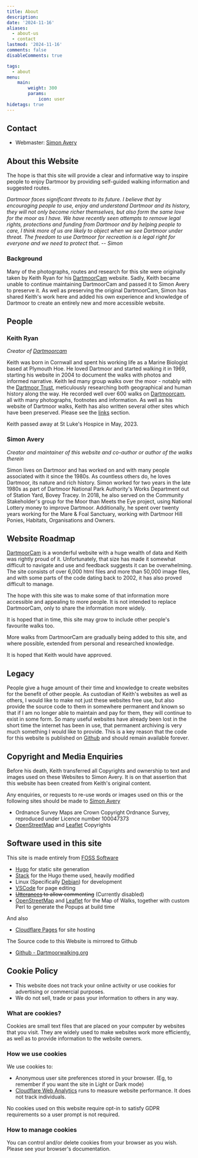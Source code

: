 ```yaml
---
title: About 
description: 
date: '2024-11-16'
aliases:
  - about-us
  - contact
lastmod: '2024-11-16'
comments: false
disableComments: true

tags:
  - about
menu:
    main: 
        weight: 300        
        params:
            icon: user
hidetags: true
---
```


## Contact
* Webmaster: [Simon Avery](mailto:feedback@dartmoorwalking.org)

## About this Website
The hope is that this site will provide a clear and informative way to inspire people to enjoy Dartmoor by providing self-guided walking information and suggested routes.

*Dartmoor faces significant threats to its future. I believe that by encouraging people to use, enjoy and understand Dartmoor and its history, they will not only become richer themselves, but also form the same love for the moor as I have. We have recently seen attempts to remove legal rights, protections and funding from Dartmoor and by helping people to care, I think more of us are likely to object when we see Dartmoor under threat. The freedom to use Dartmoor for recreation is a legal right for everyone and we need to protect that. -- Simon*

### Background
Many of the photographs, routes and research for this site were originally taken by Keith Ryan for his [DartmoorCam](https://dartmoorcam.co.uk) website. Sadly, Keith became unable to continue maintaining DartmoorCam and passed it to Simon Avery to preserve it. As well as preserving the original DartmoorCam, Simon has shared Keith's work here and added his own experience and knowledge of Dartmoor to create an entirely new and more accessible website.

## People

### Keith Ryan

*Creator of [Dartmoorcam](https://dartmoorcam.co.uk)*

Keith was born in Cornwall and spent his working life as a Marine Biologist based at Plymouth Hoe. He loved Dartmoor and started walking it in 1969, starting his website in 2004 to document the walks with photos and informed narrative. Keith led many group walks over the moor - notably with the [Dartmoor Trust](https://dartmoortrust.org/archive), meticulously researching both geographical and human history along the way. He recorded well over 600 walks on [Dartmoorcam](https://dartmoorcam.co.uk), all with many photographs, footnotes and information.  As well as his website of Dartmoor walks, Keith has also written several other sites which have been preserved. Please see the [links](/links) section.

Keith passed away at St Luke's Hospice in May, 2023.

### Simon Avery

*Creator and maintainer of this website and co-author or author of the walks therein*

Simon lives on Dartmoor and has worked on and with many people associated with it since the 1980s. As countless others do, he loves Dartmoor, its nature and rich history. Simon worked for two years in the late 1980s as part of Dartmoor National Park Authority's Works Department out of Station Yard, Bovey Tracey. In 2018, he also served on the Community Stakeholder's group for the Moor than Meets the Eye project, using National Lottery money to improve Dartmoor. Additionally, he spent over twenty years working for the Mare & Foal Sanctuary, working with Dartmoor Hill Ponies, Habitats, Organisations and Owners. 

##  Website Roadmap
[DartmoorCam](https://dartmoorcam.co.uk) is a wonderful website with a huge wealth of data and Keith was rightly proud of it. Unfortunately, that size has made it somewhat difficult to navigate and use and feedback suggests it can be overwhelming.  The site consists of over 6,000 html files and more than 50,000 image files, and with some parts of the code dating back to 2002, it has also proved difficult to manage.

The hope with this site was to make some of that information more accessible and appealing to more people. It is not intended to replace DartmoorCam, only to share the information more widely.

It is hoped that in time, this site may grow to include other people's favourite walks too.

More walks from DartmoorCam are gradually being added to this site, and where possible, extended from personal and researched knowledge.

It is hoped that Keith would have approved.

## Legacy
People give a huge amount of their time and knowledge to create websites for the benefit of other people. As custodian of Keith's websites as well as others, I would like to make not just these websites free use, but also provide the source code to them in somewhere permanent and known so that if I am no longer able to maintain and pay for them, they will continue to exist in some form. So many useful websites have already been lost in the short time the internet has been in use, that permanent archiving is very much something I would like to provide. This is a key reason that the code for this website is published on [Github](https://github.com/digdilem/dartmoorwalking.org) and should remain available forever.

## Copyright and Media Enquiries
Before his death, Keith transferred all Copyrights and ownership to text and images used on these Websites to Simon Avery. It is on that assertion that this website has been created from Keith's original content. 

Any enquiries, or requests to re-use words or images used on this or the following sites should be made to [Simon Avery](mailto:feedback@dartmoorwalking.org)

* Ordnance Survey Maps are Crown Copyright Ordnance Survey, reproduced under Licence number 100047373
* [OpenStreetMap](https://www.openstreetmap.org/) and [Leaflet](https://leafletjs.com) Copyrights

## Software used in this site
This site is made entirely from [FOSS Software](https://en.wikipedia.org/wiki/Free_and_open-source_software)
* [Hugo](https://gohugo.io/) for static site generation
* [Stack](https://stack.jimmycai.com/) for the Hugo theme used, heavily modified
* Linux (Specifically [Debian](https://www.debian.org/)) for development
* [VSCode](https://code.visualstudio.com/) for page editing
* ~~[Utterances](https://utteranc.es/) to allow commenting~~ (Currently disabled)
* [OpenStreetMap](https://www.openstreetmap.org/) and [Leaflet](https://leafletjs.com) for the Map of Walks, together with custom Perl to generate the Popups at build time

And also
* [Cloudflare Pages](https://pages.cloudflare.com/) for site hosting

The Source code to this Website is mirrored to Github
* [Github - Dartmoorwalking.org](https://github.com/digdilem/dartmoorwalking.org)

<!-- ============================================================ -->

## Cookie Policy

* This website does not track your online activity or use cookies for advertising or commercial purposes.
* We do not sell, trade or pass your information to others in any way. 

### What are cookies?

Cookies are small text files that are placed on your computer by websites that you visit. They are widely used to make websites work more efficiently, as well as to provide information to the website owners.  

### How we use cookies

We use cookies to:  

* Anonymous user site preferences stored in your browser. (Eg, to remember if you want the site in Light or Dark mode)
* [Cloudflare Web Analytics](https://www.cloudflare.com/en-gb/web-analytics/) runs to measure website performance. It does not track individuals. 

No cookies used on this website require opt-in to satisfy GDPR requirements so a user prompt is not required.

### How to manage cookies

You can control and/or delete cookies from your browser as you wish. Please see your browser's documentation.


